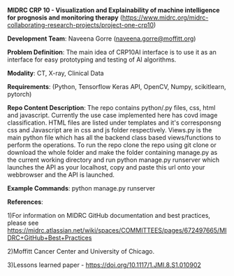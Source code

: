 **MIDRC CRP 10 - Visualization and Explainability of machine intelligence for prognosis and monitoring therapy** (https://www.midrc.org/midrc-collaborating-research-projects/project-one-crp10)

**Development Team**: Naveena Gorre (naveena.gorre@moffitt.org) 

**Problem Definition**: The main idea of CRP10AI interface is to use it as an interface for easy prototyping and testing of AI algorithms.

**Modality**: CT, X-ray, Clinical Data

**Requirements**: (Python, Tensorflow Keras API, OpenCV, Numpy, scikitlearn, pytorch)

**Repo Content Description**: The repo contains python/.py files, css, html and javascript. Currently the use case implemented here has covd image classification. HTML files are listed under templates and it's corresponsng css and Javascript are in css and js folder respectively. Views.py is the main python file which has all the backend class based views/functions to perform the operations. To run the repo clone the repo using git clone or download the whole folder and make the folder containing manage.py as the current working directory and run python manage.py runserver which launches the API as your localhost, copy and paste this url onto your webbrowser and the API is launched.

**Example Commands**: python manage.py runserver

**References**:

1)For information on MIDRC GitHub documentation and best practices, please see https://midrc.atlassian.net/wiki/spaces/COMMITTEES/pages/672497665/MIDRC+GitHub+Best+Practices

2)Moffitt Cancer Center and University of Chicago.

3)Lessons learned paper - https://doi.org/10.1117/1.JMI.8.S1.010902 
